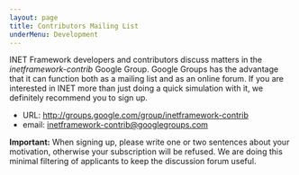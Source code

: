 ```yaml
---
layout: page
title: Contributors Mailing List
underMenu: Development
---
```


INET Framework developers and contributors discuss matters in the *inetframework-contrib* Google Group. Google Groups has the advantage that it can function both as a mailing list and as an online forum. If you are interested in INET more than just doing a quick simulation with it, we definitely recommend you to sign up.

*   URL: <http://groups.google.com/group/inetframework-contrib>
*   email: inetframework-contrib@googlegroups.com

**Important:** When signing up, please write one or two sentences about your motivation, otherwise your subscription will be refused. We are doing this minimal filtering of applicants to keep the discussion forum useful.

